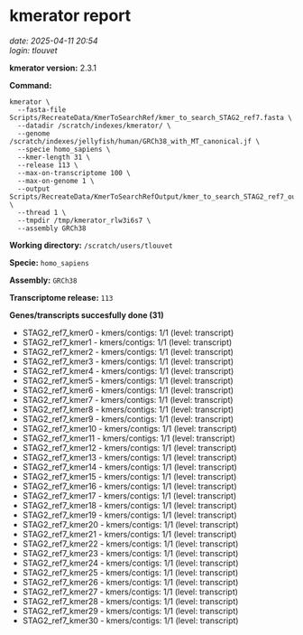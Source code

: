 # kmerator report
*date: 2025-04-11 20:54*  
*login: tlouvet*

**kmerator version:** 2.3.1

**Command:**

```
kmerator \
  --fasta-file Scripts/RecreateData/KmerToSearchRef/kmer_to_search_STAG2_ref7.fasta \
  --datadir /scratch/indexes/kmerator/ \
  --genome /scratch/indexes/jellyfish/human/GRCh38_with_MT_canonical.jf \
  --specie homo_sapiens \
  --kmer-length 31 \
  --release 113 \
  --max-on-transcriptome 100 \
  --max-on-genome 1 \
  --output Scripts/RecreateData/KmerToSearchRefOutput/kmer_to_search_STAG2_ref7_output \
  --thread 1 \
  --tmpdir /tmp/kmerator_rlw3i6s7 \
  --assembly GRCh38
```

**Working directory:** `/scratch/users/tlouvet`

**Specie:** `homo_sapiens`

**Assembly:** `GRCh38`

**Transcriptome release:** `113`

**Genes/transcripts succesfully done (31)**

- STAG2_ref7_kmer0 - kmers/contigs: 1/1 (level: transcript)
- STAG2_ref7_kmer1 - kmers/contigs: 1/1 (level: transcript)
- STAG2_ref7_kmer2 - kmers/contigs: 1/1 (level: transcript)
- STAG2_ref7_kmer3 - kmers/contigs: 1/1 (level: transcript)
- STAG2_ref7_kmer4 - kmers/contigs: 1/1 (level: transcript)
- STAG2_ref7_kmer5 - kmers/contigs: 1/1 (level: transcript)
- STAG2_ref7_kmer6 - kmers/contigs: 1/1 (level: transcript)
- STAG2_ref7_kmer7 - kmers/contigs: 1/1 (level: transcript)
- STAG2_ref7_kmer8 - kmers/contigs: 1/1 (level: transcript)
- STAG2_ref7_kmer9 - kmers/contigs: 1/1 (level: transcript)
- STAG2_ref7_kmer10 - kmers/contigs: 1/1 (level: transcript)
- STAG2_ref7_kmer11 - kmers/contigs: 1/1 (level: transcript)
- STAG2_ref7_kmer12 - kmers/contigs: 1/1 (level: transcript)
- STAG2_ref7_kmer13 - kmers/contigs: 1/1 (level: transcript)
- STAG2_ref7_kmer14 - kmers/contigs: 1/1 (level: transcript)
- STAG2_ref7_kmer15 - kmers/contigs: 1/1 (level: transcript)
- STAG2_ref7_kmer16 - kmers/contigs: 1/1 (level: transcript)
- STAG2_ref7_kmer17 - kmers/contigs: 1/1 (level: transcript)
- STAG2_ref7_kmer18 - kmers/contigs: 1/1 (level: transcript)
- STAG2_ref7_kmer19 - kmers/contigs: 1/1 (level: transcript)
- STAG2_ref7_kmer20 - kmers/contigs: 1/1 (level: transcript)
- STAG2_ref7_kmer21 - kmers/contigs: 1/1 (level: transcript)
- STAG2_ref7_kmer22 - kmers/contigs: 1/1 (level: transcript)
- STAG2_ref7_kmer23 - kmers/contigs: 1/1 (level: transcript)
- STAG2_ref7_kmer24 - kmers/contigs: 1/1 (level: transcript)
- STAG2_ref7_kmer25 - kmers/contigs: 1/1 (level: transcript)
- STAG2_ref7_kmer26 - kmers/contigs: 1/1 (level: transcript)
- STAG2_ref7_kmer27 - kmers/contigs: 1/1 (level: transcript)
- STAG2_ref7_kmer28 - kmers/contigs: 1/1 (level: transcript)
- STAG2_ref7_kmer29 - kmers/contigs: 1/1 (level: transcript)
- STAG2_ref7_kmer30 - kmers/contigs: 1/1 (level: transcript)
